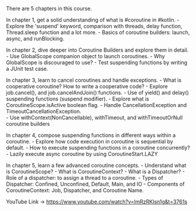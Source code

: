There are 5 chapters in this course.  

In chapter 1, get a solid understanding of what is #coroutine in #kotlin. 
    - Explore the 'suspend' keyword, comparison with threads, delay function, Thread.sleep function and a lot more. 
    - Basics of coroutine builders: launch, async, and runBlocking.  

In chapter 2, dive deeper into Coroutine Builders and explore them in detail. 
    - Use GlobalScope companion object to launch coroutines. 
    - Why GlobalScope is discouraged to use? 
    - Test suspending functions by writing a JUnit test case. 

In chapter 3, learn to cancel coroutines and handle exceptions. 
    - What is cooperative coroutine? How to write a cooperative code? 
    - Explore job.cancel(), and job.cancelAndJoin() functions.
    - Use of yield() and delay() suspending functions (suspend modifier). 
    - Explore what is CoroutineScope.isActive boolean flag. 
    - Handle CancellationException and TimeoutCancellationException.  
    - Use withContext(NonCancellable), withTimeout, and withTimeoutOrNull coroutine builders

In chapter 4, compose suspending functions in different ways within a coroutine. 
    - Explore how code execution in coroutine is sequential by default.
    - How to execute suspending functions in a coroutine concurrently?
    - Lazily execute async coroutine by using CoroutineStart.LAZY 

In chapter 5, learn a few advanced coroutine concepts. 
    - Understand what is CoroutineScope?
    - What is CoroutineContext?
    - What is a Dispatcher? 
        - Role of a dispatcher: to assign a thread to a coroutine. 
        - Types of Dispatcher: Confined, Unconfined, Default, Main, and IO 
    - Components of CoroutineContext: Job, Dispatcher, and Coroutine Name.

YouTube Link -> https://www.youtube.com/watch?v=lmRzRKIsn1g&t=3761s
